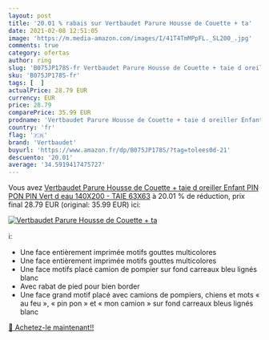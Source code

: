 ```yaml
---
layout: post
title: '20.01 % rabais sur Vertbaudet Parure Housse de Couette + ta'
date: 2021-02-08 12:51:05
image: 'https://m.media-amazon.com/images/I/41T4TmMPpFL._SL200_.jpg'
comments: true
category: ofertas
author: ring
slug: 'B075JP178S-fr Vertbaudet Parure Housse de Couette + taie d oreiller...'
sku: 'B075JP178S-fr'
tags: [  ]
actualPrice: 28.79 EUR
currency: EUR
price: 28.79
comparePrice: 35.99 EUR
prodname: 'Vertbaudet Parure Housse de Couette + taie d oreiller Enfant PIN PON PIN Vert d eau 140X200 - TAIE 63X63'
country: 'fr'
flag: '🇫🇷'
brand: 'Vertbaudet'
buyurl: 'https://www.amazon.fr/dp/B075JP178S/?tag=tolees0d-21'
descuento: '20.01'
average: '34.5919417475727'
---
```


Vous avez [Vertbaudet Parure Housse de Couette + taie d oreiller Enfant PIN PON PIN Vert d eau 140X200 - TAIE 63X63](https://www.amazon.fr/dp/B075JP178S/?tag=tolees0d-21)  à  20.01 % de réduction, prix final  28.79 EUR (original: 35.99 EUR) ici:

[![Vertbaudet Parure Housse de Couette + ta](https://m.media-amazon.com/images/I/41T4TmMPpFL._SL200_.jpg)](https://www.amazon.fr/dp/B075JP178S/?tag=tolees0d-21)

ℹ️:

- Une face entièrement imprimée motifs gouttes multicolores
- Une face entièrement imprimée motifs gouttes multicolores
- Une face motifs placé camion de pompier sur fond carreaux bleu lignés blanc
- Avec rabat de pied pour bien border
- Une face grand motif placé avec camions de pompiers, chiens et mots « au feu », « pin pon » et « mon camion » sur fond carreaux bleus lignés blanc

[🛒 Achetez-le maintenant!!](https://www.amazon.fr/dp/B075JP178S/?tag=tolees0d-21)
